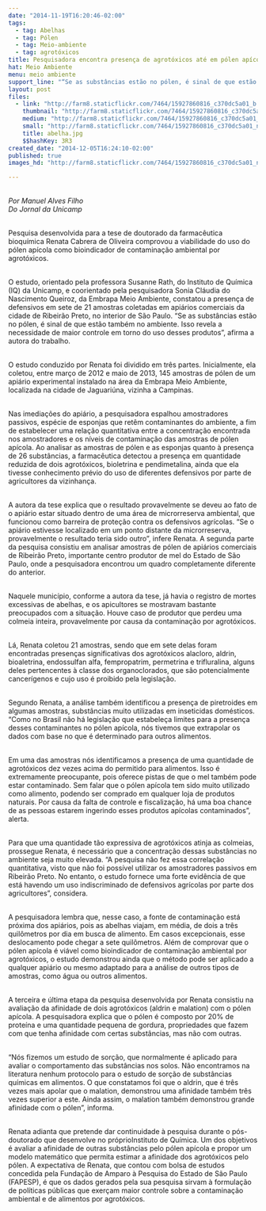 ```yaml
---
date: "2014-11-19T16:20:46-02:00"
tags:
  - tag: Abelhas
  - tag: Pólen
  - tag: Meio-ambiente
  - tag: agrotóxicos
title: Pesquisadora encontra presença de agrotóxicos até em pólen apícola
hat: Meio Ambiente
menu: meio ambiente
support_line: "“Se as substâncias estão no pólen, é sinal de que estão também no ambiente. Isso revela a necessidade de maior controle em torno do uso desses produtos”, afirma a autora do trabalho."
layout: post
files:
  - link: "http://farm8.staticflickr.com/7464/15927860816_c370dc5a01_b.jpg"
    thumbnail: "http://farm8.staticflickr.com/7464/15927860816_c370dc5a01_t.jpg"
    medium: "http://farm8.staticflickr.com/7464/15927860816_c370dc5a01_z.jpg"
    small: "http://farm8.staticflickr.com/7464/15927860816_c370dc5a01_n.jpg"
    title: abelha.jpg
    $$hashKey: 3R3
created_date: "2014-12-05T16:24:10-02:00"
published: true
images_hd: "http://farm8.staticflickr.com/7464/15927860816_c370dc5a01_n.jpg"

---
```

<p><br />
<em>Por Manuel Alves Filho<br />
Do Jornal da Unicamp</em></p>

<p><br />
Pesquisa desenvolvida para a tese de doutorado da farmac&ecirc;utica bioqu&iacute;mica Renata Cabrera de Oliveira comprovou a viabilidade do uso do p&oacute;len ap&iacute;cola como bioindicador de contamina&ccedil;&atilde;o ambiental por agrot&oacute;xicos.<br />
&nbsp;</p>

<p>O estudo, orientado pela professora Susanne Rath, do Instituto de Qu&iacute;mica (IQ) da Unicamp, e coorientado pela pesquisadora Sonia Cl&aacute;udia do Nascimento Queiroz, da Embrapa Meio Ambiente, constatou a presen&ccedil;a de defensivos em sete de 21 amostras coletadas em api&aacute;rios comerciais da cidade de Ribeir&atilde;o Preto, no interior de S&atilde;o Paulo. &ldquo;Se as subst&acirc;ncias est&atilde;o no p&oacute;len, &eacute; sinal de que est&atilde;o tamb&eacute;m no ambiente. Isso revela a necessidade de maior controle em torno do uso desses produtos&rdquo;, afirma a autora do trabalho.</p>

<p><br />
O estudo conduzido por Renata foi dividido em tr&ecirc;s partes. Inicialmente, ela coletou, entre mar&ccedil;o de 2012 e maio de 2013, 145 amostras de p&oacute;len de um api&aacute;rio experimental instalado na &aacute;rea da Embrapa Meio Ambiente, localizada na cidade de Jaguari&uacute;na, vizinha a Campinas.<br />
&nbsp;</p>

<p>Nas imedia&ccedil;&otilde;es do api&aacute;rio, a pesquisadora espalhou amostradores passivos, esp&eacute;cie de esponjas que ret&ecirc;m contaminantes do ambiente, a fim de estabelecer uma rela&ccedil;&atilde;o quantitativa entre a concentra&ccedil;&atilde;o encontrada nos amostradores e os n&iacute;veis de contamina&ccedil;&atilde;o das amostras de p&oacute;len ap&iacute;cola. Ao analisar as amostras de p&oacute;len e as esponjas quanto &agrave; presen&ccedil;a de 26 subst&acirc;ncias, a farmac&ecirc;utica detectou a presen&ccedil;a em quantidade reduzida de dois agrot&oacute;xicos, bioletrina e pendimetalina, ainda que ela tivesse conhecimento pr&eacute;vio do uso de diferentes defensivos por parte de agricultores da vizinhan&ccedil;a.</p>

<p><br />
A autora da tese explica que o resultado provavelmente se deveu ao fato de o api&aacute;rio estar situado dentro de uma &aacute;rea de microrreserva ambiental, que funcionou como barreira de prote&ccedil;&atilde;o contra os defensivos agr&iacute;colas. &ldquo;Se o api&aacute;rio estivesse localizado em um ponto distante da microrreserva, provavelmente o resultado teria sido outro&rdquo;, infere Renata. A segunda parte da pesquisa consistiu em analisar amostras de p&oacute;len de api&aacute;rios comerciais de Ribeir&atilde;o Preto, importante centro produtor de mel do Estado de S&atilde;o Paulo, onde a pesquisadora encontrou um quadro completamente diferente do anterior.</p>

<p><br />
Naquele munic&iacute;pio, conforme a autora da tese, j&aacute; havia o registro de mortes excessivas de abelhas, e os apicultores se mostravam bastante preocupados com a situa&ccedil;&atilde;o. Houve caso de produtor que perdeu uma colmeia inteira, provavelmente por causa da contamina&ccedil;&atilde;o por agrot&oacute;xicos.<br />
&nbsp;</p>

<p>L&aacute;, Renata coletou 21 amostras, sendo que em sete delas foram encontradas presen&ccedil;as significativas dos agrot&oacute;xicos alacloro, aldrin, bioaletrina, endossulfan alfa, fempropatrim, permetrina e trifluralina, alguns deles pertencentes &agrave; classe dos organoclorados, que s&atilde;o potencialmente cancer&iacute;genos e cujo uso &eacute; proibido pela legisla&ccedil;&atilde;o.</p>

<p><br />
Segundo Renata, a an&aacute;lise tamb&eacute;m identificou a presen&ccedil;a de piretroides em algumas amostras, subst&acirc;ncias muito utilizadas em inseticidas dom&eacute;sticos. &ldquo;Como no Brasil n&atilde;o h&aacute; legisla&ccedil;&atilde;o que estabele&ccedil;a limites para a presen&ccedil;a desses contaminantes no p&oacute;len ap&iacute;cola, n&oacute;s tivemos que extrapolar os dados com base no que &eacute; determinado para outros alimentos.<br />
&nbsp;</p>

<p>Em uma das amostras n&oacute;s identificamos a presen&ccedil;a de uma quantidade de agrot&oacute;xicos dez vezes acima do permitido para alimentos. Isso &eacute; extremamente preocupante, pois oferece pistas de que o mel tamb&eacute;m pode estar contaminado. Sem falar que o p&oacute;len ap&iacute;cola tem sido muito utilizado como alimento, podendo ser comprado em qualquer loja de produtos naturais. Por causa da falta de controle e fiscaliza&ccedil;&atilde;o, h&aacute; uma boa chance de as pessoas estarem ingerindo esses produtos ap&iacute;colas contaminados&rdquo;, alerta.</p>

<p><br />
Para que uma quantidade t&atilde;o expressiva de agrot&oacute;xicos atinja as colmeias, prossegue Renata, &eacute; necess&aacute;rio que a concentra&ccedil;&atilde;o dessas subst&acirc;ncias no ambiente seja muito elevada. &ldquo;A pesquisa n&atilde;o fez essa correla&ccedil;&atilde;o quantitativa, visto que n&atilde;o foi poss&iacute;vel utilizar os amostradores passivos em Ribeir&atilde;o Preto. No entanto, o estudo fornece uma forte evid&ecirc;ncia de que est&aacute; havendo um uso indiscriminado de defensivos agr&iacute;colas por parte dos agricultores&rdquo;, considera.</p>

<p><br />
A pesquisadora lembra que, nesse caso, a fonte de contamina&ccedil;&atilde;o est&aacute; pr&oacute;xima dos api&aacute;rios, pois as abelhas viajam, em m&eacute;dia, de dois a tr&ecirc;s quil&ocirc;metros por dia em busca de alimento. Em casos excepcionais, esse deslocamento pode chegar a sete quil&ocirc;metros. Al&eacute;m de comprovar que o p&oacute;len ap&iacute;cola &eacute; vi&aacute;vel como bioindicador de contamina&ccedil;&atilde;o ambiental por agrot&oacute;xicos, o estudo demonstrou ainda que o m&eacute;todo pode ser aplicado a qualquer api&aacute;rio ou mesmo adaptado para a an&aacute;lise de outros tipos de amostras, como &aacute;gua ou outros alimentos.</p>

<p><br />
A terceira e &uacute;ltima etapa da pesquisa desenvolvida por Renata consistiu na avalia&ccedil;&atilde;o da afinidade de dois agrot&oacute;xicos (aldrin e malation) com o p&oacute;len ap&iacute;cola. A pesquisadora explica que o p&oacute;len &eacute; composto por 20% de prote&iacute;na e uma quantidade pequena de gordura, propriedades que fazem com que tenha afinidade com certas subst&acirc;ncias, mas n&atilde;o com outras.<br />
&nbsp;</p>

<p>&ldquo;N&oacute;s fizemos um estudo de sor&ccedil;&atilde;o, que normalmente &eacute; aplicado para avaliar o comportamento das subst&acirc;ncias nos solos. N&atilde;o encontramos na literatura nenhum protocolo para o estudo de sor&ccedil;&atilde;o de subst&acirc;ncias qu&iacute;micas em alimentos. O que constatamos foi que o aldrin, que &eacute; tr&ecirc;s vezes mais apolar que o malation, demonstrou uma afinidade tamb&eacute;m tr&ecirc;s vezes superior a este. Ainda assim, o malation tamb&eacute;m demonstrou grande afinidade com o p&oacute;len&rdquo;, informa.</p>

<p><br />
Renata adianta que pretende dar continuidade &agrave; pesquisa durante o p&oacute;s-doutorado que desenvolve no pr&oacute;prioInstituto de Qu&iacute;mica. Um dos objetivos &eacute; avaliar a afinidade de outras subst&acirc;ncias pelo p&oacute;len ap&iacute;cola e propor um modelo matem&aacute;tico que permita estimar a afinidade dos agrot&oacute;xicos pelo p&oacute;len. A expectativa de Renata, que contou com bolsa de estudos concedida pela Funda&ccedil;&atilde;o de Amparo &agrave; Pesquisa do Estado de S&atilde;o Paulo (FAPESP), &eacute; que os dados gerados pela sua pesquisa sirvam &agrave; formula&ccedil;&atilde;o de pol&iacute;ticas p&uacute;blicas que exer&ccedil;am maior controle sobre a contamina&ccedil;&atilde;o ambiental e de alimentos por agrot&oacute;xicos.</p>
